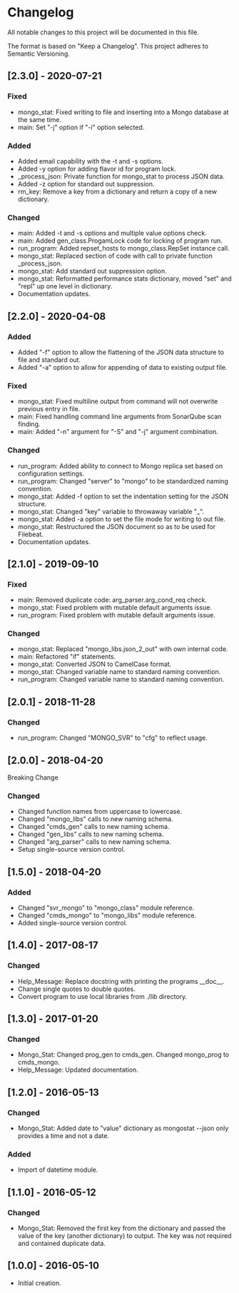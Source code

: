 # Changelog
All notable changes to this project will be documented in this file.

The format is based on "Keep a Changelog".  This project adheres to Semantic Versioning.


## [2.3.0] - 2020-07-21
### Fixed
- mongo_stat:  Fixed writing to file and inserting into a Mongo database at the same time.
- main:  Set "-j" option if "-i" option selected.

### Added
- Added email capability with the -t and -s options.
- Added -y option for adding flavor id for program lock.
- \_process_json:  Private function for mongo_stat to process JSON data.
- Added -z option for standard out suppression.
- rm_key:  Remove a key from a dictionary and return a copy of a new dictionary.

### Changed
- main:  Added -t and -s options and multiple value options check.
- main:  Added gen_class.ProgamLock code for locking of program run.
- run_program:  Added repset_hosts to mongo_class.RepSet instance call.
- mongo_stat:  Replaced section of code with call to private function \_process_json.
- mongo_stat:  Add standard out suppression option.
- mongo_stat:  Reformatted performance stats dictionary, moved "set" and "repl" up one level in dictionary.
- Documentation updates.


## [2.2.0] - 2020-04-08
### Added
- Added "-f" option to allow the flattening of the JSON data structure to file and standard out.
- Added "-a" option to allow for appending of data to existing output file.

### Fixed
- mongo_stat:  Fixed multiline output from command will not overwrite previous entry in file.
- main:  Fixed handling command line arguments from SonarQube scan finding.
- main:  Added "-n" argument for "-S" and "-j" argument combination.

### Changed
- run_program:  Added ability to connect to Mongo replica set based on configuration settings.
- run_program:  Changed "server" to "mongo" to be standardized naming convention.
- mongo_stat:  Added -f option to set the indentation setting for the JSON structure.
- mongo_stat:  Changed "key" variable to throwaway variable "\_".
- mongo_stat:  Added -a option to set the file mode for writing to out file.
- mongo_stat:  Restructured the JSON document so as to be used for Filebeat.
- Documentation updates.


## [2.1.0] - 2019-09-10
### Fixed
- main:  Removed duplicate code:  arg_parser.arg_cond_req check.
- mongo_stat:  Fixed problem with mutable default arguments issue.
- run_program:  Fixed problem with mutable default arguments issue.

### Changed
- mongo_stat:  Replaced "mongo_libs.json_2_out" with own internal code.
- main:  Refactored "if" statements.
- mongo_stat:  Converted JSON to CamelCase format.
- mongo_stat:  Changed variable name to standard naming convention.
- run_program:  Changed variable name to standard naming convention.


## [2.0.1] - 2018-11-28
### Changed
- run_program:  Changed "MONGO_SVR" to "cfg" to reflect usage.


## [2.0.0] - 2018-04-20
Breaking Change

### Changed
- Changed function names from uppercase to lowercase.
- Changed "mongo_libs" calls to new naming schema.
- Changed "cmds_gen" calls to new naming schema.
- Changed "gen_libs" calls to new naming schema.
- Changed "arg_parser" calls to new naming schema.
- Setup single-source version control.


## [1.5.0] - 2018-04-20
### Added
- Changed "svr_mongo" to "mongo_class" module reference.
- Changed "cmds_mongo" to "mongo_libs" module reference.
- Added single-source version control.


## [1.4.0] - 2017-08-17
### Changed
- Help_Message:  Replace docstring with printing the programs \_\_doc\_\_.
- Change single quotes to double quotes.
- Convert program to use local libraries from ./lib directory.


## [1.3.0] - 2017-01-20
### Changed
- Mongo_Stat:  Changed prog_gen to cmds_gen.  Changed mongo_prog to cmds_mongo.
- Help_Message:  Updated documentation.


## [1.2.0] - 2016-05-13
### Changed
- Mongo_Stat:  Added date to "value" dictionary as mongostat --json only provides a time and not a date.

### Added
- Import of datetime module.


## [1.1.0] - 2016-05-12
### Changed
- Mongo_Stat:  Removed the first key from the dictionary and passed the value of the key (another dictionary) to output.  The key was not required and contained duplicate data.


## [1.0.0] - 2016-05-10
- Initial creation.

